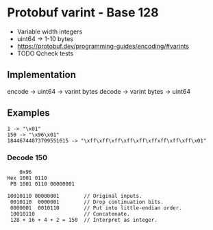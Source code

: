 # Protobuf varint - Base 128

* Variable width integers
* uint64 -> 1-10 bytes
* https://protobuf.dev/programming-guides/encoding/#varints
* TODO Qcheck tests

## Implementation

encode -> uint64 -> varint bytes
decode -> varint bytes -> uint64

## Examples

```
1 -> "\x01"
150 -> "\x96\x01"
18446744073709551615 -> "\xff\xff\xff\xff\xff\xffxff\xff\xff\x01"
```

### Decode 150

```
    0x96
Hex 1001 0110
 PB 1001 0110 00000001

10010110 00000001        // Original inputs.
 0010110  0000001        // Drop continuation bits.
 0000001  0010110        // Put into little-endian order.
 10010110                // Concatenate.
 128 + 16 + 4 + 2 = 150  // Interpret as integer.
```
